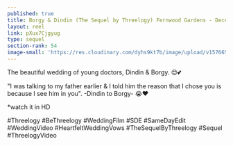 ```yaml
---
published: true
title: Borgy & Dindin (The Sequel by Threelogy) Fernwood Gardens - December 2019
layout: reel
link: pXux7Cjgyug
type: sequel
section-rank: 54
image-small: 'https://res.cloudinary.com/dyhs9kt7b/image/upload/v1576653567/Dindy_3-01a1.jpg'
---
```

The beautiful wedding of young doctors, Dindin & Borgy. 😍💕

"I was talking to my father earlier & I told him the reason that I chose you is because I see him in you". -Dindin to Borgy- 😭❤

*watch it in HD

#Threelogy #BeThreelogy #WeddingFilm #SDE #SameDayEdit #WeddingVideo #HeartfeltWeddingVows #TheSequelByThreelogy #Sequel #ThreelogyVideo